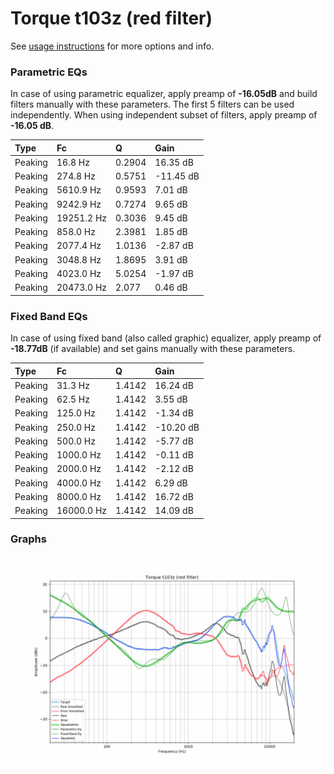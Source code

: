 # Torque t103z (red filter)
See [usage instructions](https://github.com/jaakkopasanen/AutoEq#usage) for more options and info.

### Parametric EQs
In case of using parametric equalizer, apply preamp of **-16.05dB** and build filters manually
with these parameters. The first 5 filters can be used independently.
When using independent subset of filters, apply preamp of **-16.05 dB**.

| Type    | Fc         |      Q | Gain      |
|:--------|:-----------|:-------|:----------|
| Peaking | 16.8 Hz    | 0.2904 | 16.35 dB  |
| Peaking | 274.8 Hz   | 0.5751 | -11.45 dB |
| Peaking | 5610.9 Hz  | 0.9593 | 7.01 dB   |
| Peaking | 9242.9 Hz  | 0.7274 | 9.65 dB   |
| Peaking | 19251.2 Hz | 0.3036 | 9.45 dB   |
| Peaking | 858.0 Hz   | 2.3981 | 1.85 dB   |
| Peaking | 2077.4 Hz  | 1.0136 | -2.87 dB  |
| Peaking | 3048.8 Hz  | 1.8695 | 3.91 dB   |
| Peaking | 4023.0 Hz  | 5.0254 | -1.97 dB  |
| Peaking | 20473.0 Hz | 2.077  | 0.46 dB   |

### Fixed Band EQs
In case of using fixed band (also called graphic) equalizer, apply preamp of **-18.77dB**
(if available) and set gains manually with these parameters.

| Type    | Fc         |      Q | Gain      |
|:--------|:-----------|:-------|:----------|
| Peaking | 31.3 Hz    | 1.4142 | 16.24 dB  |
| Peaking | 62.5 Hz    | 1.4142 | 3.55 dB   |
| Peaking | 125.0 Hz   | 1.4142 | -1.34 dB  |
| Peaking | 250.0 Hz   | 1.4142 | -10.20 dB |
| Peaking | 500.0 Hz   | 1.4142 | -5.77 dB  |
| Peaking | 1000.0 Hz  | 1.4142 | -0.11 dB  |
| Peaking | 2000.0 Hz  | 1.4142 | -2.12 dB  |
| Peaking | 4000.0 Hz  | 1.4142 | 6.29 dB   |
| Peaking | 8000.0 Hz  | 1.4142 | 16.72 dB  |
| Peaking | 16000.0 Hz | 1.4142 | 14.09 dB  |

### Graphs
![](./Torque%20t103z%20(red%20filter).png)
